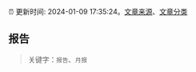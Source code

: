 :alarm_clock: 更新时间: 2024-01-09 17:35:24。[文章来源](/README.md)、[文章分类](/TAGS.md)

## 报告


> 关键字：`报告`、`月报`



